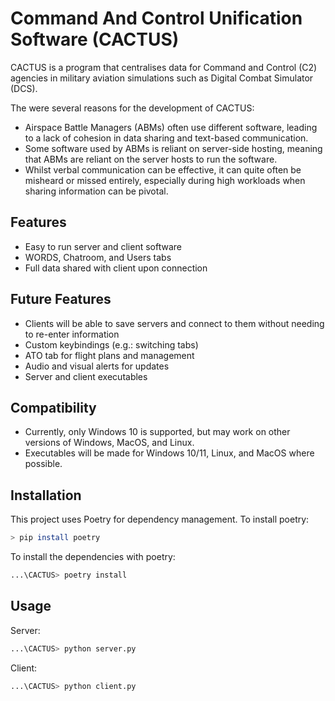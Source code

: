 # Command And Control Unification Software (CACTUS)

CACTUS is a program that centralises data for Command and Control (C2) agencies in military aviation simulations such as Digital Combat Simulator (DCS).

The were several reasons for the development of CACTUS:

- Airspace Battle Managers (ABMs) often use different software, leading to a lack of cohesion in data sharing and text-based communication.
- Some software used by ABMs is reliant on server-side hosting, meaning that ABMs are reliant on the server hosts to run the software.
- Whilst verbal communication can be effective, it can quite often be misheard or missed entirely, especially during high workloads when sharing information can be pivotal.

## Features
- Easy to run server and client software
- WORDS, Chatroom, and Users tabs
- Full data shared with client upon connection

## Future Features
- Clients will be able to save servers and connect to them without needing to re-enter information
- Custom keybindings (e.g.: switching tabs)
- ATO tab for flight plans and management
- Audio and visual alerts for updates
- Server and client executables

## Compatibility
- Currently, only Windows 10 is supported, but may work on other versions of Windows, MacOS, and Linux.
- Executables will be made for Windows 10/11, Linux, and MacOS where possible.

## Installation

This project uses Poetry for dependency management. To install poetry:

```bash
> pip install poetry
```

To install the dependencies with poetry:

```bash
...\CACTUS> poetry install
```


## Usage

Server:
```bash
...\CACTUS> python server.py
```
Client:
```bash
...\CACTUS> python client.py
```


